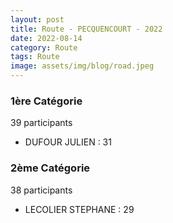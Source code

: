 ```yaml
---
layout: post
title: Route - PECQUENCOURT - 2022
date: 2022-08-14
category: Route
tags: Route
image: assets/img/blog/road.jpeg
---
```


### 1ère Catégorie
39 participants
- DUFOUR JULIEN : 31

### 2ème Catégorie
38 participants
- LECOLIER STEPHANE : 29
